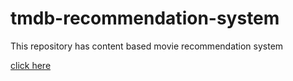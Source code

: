 # tmdb-recommendation-system
This repository has content based movie recommendation  system

[click here](https://share.streamlit.io/rajshekar-2021/tmdb-recommendation-system/main/tmdb-app-final.py)
